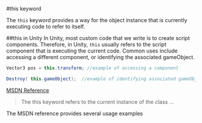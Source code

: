 #this keyword

The `this` keyword provides a way for the object instance that is currently executing code to refer to itself.  

##this in Unity
In Unity, most custom code that we write is to create script components.  Therefore, in Unity, `this` usually refers to the script component that is executing the current code. Common uses include accessing a different component, or identifying the associated gameObject.  

```java
Vector3 pos = this.transform; //example of accessing a component

Destroy( this.gameObject);  //example of identifying associated gameObject

```


[MSDN Reference](https://docs.microsoft.com/en-us/dotnet/csharp/language-reference/keywords/this)

>The this keyword refers to the current instance of the class ...

The MSDN reference provides several usage examples
